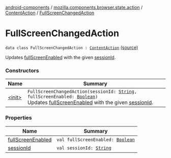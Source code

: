 [android-components](../../../index.md) / [mozilla.components.browser.state.action](../../index.md) / [ContentAction](../index.md) / [FullScreenChangedAction](./index.md)

# FullScreenChangedAction

`data class FullScreenChangedAction : `[`ContentAction`](../index.md) [(source)](https://github.com/mozilla-mobile/android-components/blob/master/components/browser/state/src/main/java/mozilla/components/browser/state/action/BrowserAction.kt#L265)

Updates [fullScreenEnabled](full-screen-enabled.md) with the given [sessionId](session-id.md).

### Constructors

| Name | Summary |
|---|---|
| [&lt;init&gt;](-init-.md) | `FullScreenChangedAction(sessionId: `[`String`](https://kotlinlang.org/api/latest/jvm/stdlib/kotlin/-string/index.html)`, fullScreenEnabled: `[`Boolean`](https://kotlinlang.org/api/latest/jvm/stdlib/kotlin/-boolean/index.html)`)`<br>Updates [fullScreenEnabled](full-screen-enabled.md) with the given [sessionId](session-id.md). |

### Properties

| Name | Summary |
|---|---|
| [fullScreenEnabled](full-screen-enabled.md) | `val fullScreenEnabled: `[`Boolean`](https://kotlinlang.org/api/latest/jvm/stdlib/kotlin/-boolean/index.html) |
| [sessionId](session-id.md) | `val sessionId: `[`String`](https://kotlinlang.org/api/latest/jvm/stdlib/kotlin/-string/index.html) |
